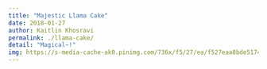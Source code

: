 ```yaml
---
title: "Majestic Llama Cake"
date: 2018-01-27
author: Kaitlin Khosravi
permalink: ./llama-cake/
detail: "Magical~!"
img: https://s-media-cache-ak0.pinimg.com/736x/f5/27/ea/f527eaa8bde5174b48a3608f07214ddb.jpg
---
```

